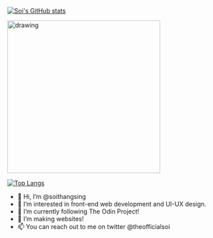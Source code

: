 
[![Soi's GitHub stats](https://github-readme-stats.vercel.app/api?username=soithangsing&hide=stars&show_icons=true&theme=cobalt2)](https://github.com/soithangsing)

<!--- ![](https://github.com/soithangsing/soithangsing/blob/main/powerup.gif) --->
<img src="https://github.com/soithangsing/soithangsing/blob/main/powerup.gif" alt="drawing" width="350" height="350"/>

[![Top Langs](https://github-readme-stats.vercel.app/api/top-langs/?username=soithangsing&theme=cobalt2)](https://github.com/soithangsing)
- 👋 Hi, I’m @soithangsing
- 👀 I’m interested in front-end web development and UI-UX design. 
- 🌱 I’m currently following The Odin Project!
- 💞️ I’m making websites!
- 📫 You can reach out to me on twitter @theofficialsoi

<!---
soithangsing/soithangsing is a ✨ special ✨ repository because its `README.md` (this file) appears on your GitHub profile.
You can click the Preview link to take a look at your changes.
--->

